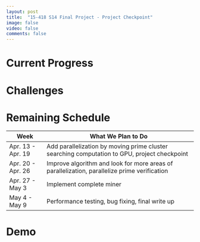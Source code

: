 ```yaml
---
layout: post
title:  "15-418 S14 Final Project - Project Checkpoint"
image: false
video: false
comments: false
---
```


# Current Progress

# Challenges

# Remaining Schedule
| Week              | What We Plan to Do                                                                           |
|-------------------|----------------------------------------------------------------------------------------------|
| Apr. 13 - Apr. 19 | Add parallelization by moving prime cluster searching computation to GPU, project checkpoint |
| Apr. 20 - Apr. 26 | Improve algorithm and look for more areas of parallelization, parallelize prime verification |
| Apr. 27 - May 3   | Implement complete miner                                                                     |
| May 4 - May 9     | Performance testing, bug fixing, final write up                                              |

# Demo
